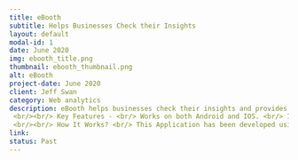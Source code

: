 ```yaml
---
title: eBooth
subtitle: Helps Businesses Check their Insights 
layout: default
modal-id: 1
date: June 2020
img: ebooth_title.png
thumbnail: ebooth_thumbnail.png
alt: eBooth
project-date: June 2020
client: Jeff Swan
category: Web analytics
description: eBooth helps businesses check their insights and provides the features, tools, and technology to organize, manage, and engage events to increase registrations and satisfy the requirements of attendees. 
 <br/><br/> Key Features - <br/> Works on both Android and IOS. <br/> Image and video(new feature) capture to keep a record of the event. <br/> Code scanner, business, and card scanner for the ease of filling forms.
 <br/><br/> How It Works? <br/> This Application has been developed using C# and is user friendly. The reports are displayed accurately with no error. 
link: 
status: Past
---
```

